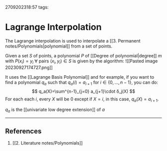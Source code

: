 2709202318:57
tags: 
# Lagrange Interpolation

The Lagrange interpolation is used to interpolate a [[3. Permanent notes/Polynomials|polynomial]] from a set of points.

Given a set $S$ of points, a polynomial $P$ of [[Degree of polynomial|degree]] $m$ with $P(x_i)=y_i$ $\forall$ pairs $(x_i,y_i)\in S$ is given by the algorithm:
![[Pasted image 20230927174727.png]]

It uses the [[Lagrange Basis Polynomial]] and for example, if you want to find a polynomial $q_a$ such that $q_a(i)=a_{i+1}$ for $i \in \{0,...,n-1\}$, you can do:
$$
q_a(X)=\sum^{n-1}_{j=0} a_{j+1}\cdot δ_j(X)
$$ For each each $i$, every $X$ will be $0$ except if $X=i$, in this case, $q_a(X)=a_{i+1}$.

$q_a$ is the [[univariate low degree extension]] of $a$

---
## References
1. [[2. Literature notes/Polynomials]]